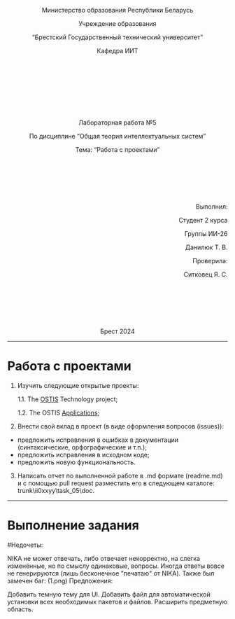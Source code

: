 <p align="center"> Министерство образования Республики Беларусь</p>
<p align="center">Учреждение образования</p>
<p align="center">“Брестский Государственный технический университет”</p>
<p align="center">Кафедра ИИТ</p>
<br><br><br><br><br><br><br>
<p align="center">Лабораторная работа №5</p>
<p align="center">По дисциплине “Общая теория интеллектуальных систем”</p>
<p align="center">Тема: “Работа с проектами”</p>
<br><br><br><br><br>
<p align="right">Выполнил:</p>
<p align="right">Студент 2 курса</p>
<p align="right">Группы ИИ-26</p>
<p align="right">Данилюк Т. В.</p>
<p align="right">Проверила:</p>
<p align="right">Ситковец Я. С.</p>
<br><br><br><br><br>
<p align="center">Брест 2024</p>

---

# Работа с проектами #

1. Изучить следующие открытые проекты:

    1.1. The [OSTIS](https://github.com/ostis-ai) Technology project;

    1.2. The OSTIS [Applications](https://github.com/ostis-apps);

2. Внести свой вклад в проект (в виде оформления вопросов (issues)):
- предложить исправления в ошибках в документации (синтаксические, орфографические и т.п.);
- предложить исправления в исходном коде;
- предложить новую функциональность.

3. Написать отчет по выполненной работе в .md формате (readme.md) и с помощью pull request разместить его в следующем каталоге: trunk\ii0xxyy\task_05\doc.

---

# Выполнение задания #

#Недочеты:

NIKA не может отвечать, либо отвечает некорректно, на слегка изменённые, но по смыслу одинаковые, вопросы.
Иногда ответы вовсе не генерируются (лишь бесконечное "печатаю" от NIKA).
Также был замечен баг:
(1.png)
Предложения:

Добавить темную тему для UI.
Добавить файл для автоматической установки всех необходимых пакетов и файлов.
Расширить предметную область.